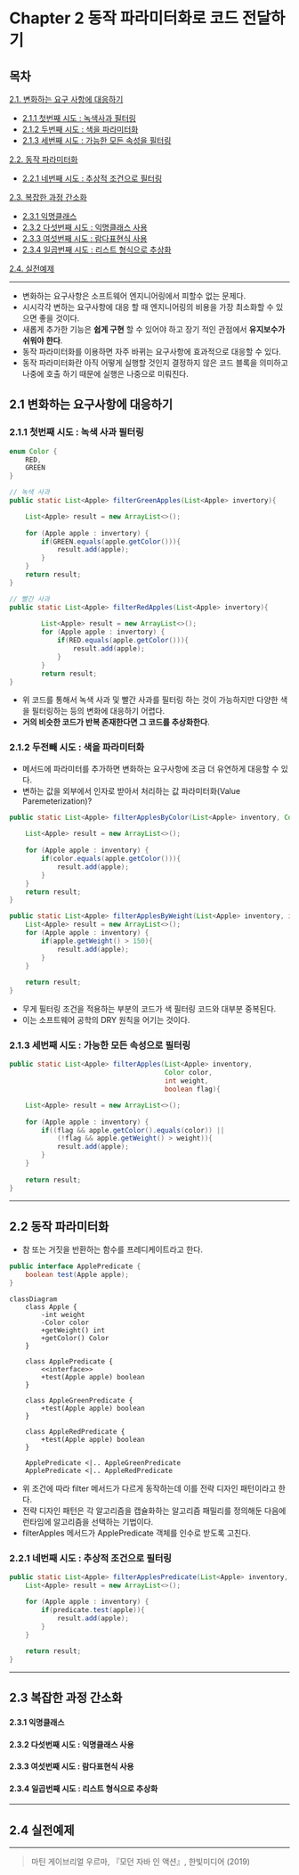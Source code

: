 # Chapter 2 동작 파라미터화로 코드 전달하기  
## 목차
[2.1. 변화하는 요구 사항에 대응하기](#21-변화하는-요구사항에-대응하기)    
* [2.1.1 첫번째 시도 : 녹색사과 필터링](#211-첫번째-시도--녹색-사과-필터링)
* [2.1.2 두번째 시도 : 색을 파라미터화](#212-두전빼-시도--색을-파라미터화)
* [2.1.3 세번째 시도 : 가능한 모든 속성을 필터링](#213-세번째-시도--가능한-모든-속성으로-필터링)


[2.2. 동작 파라미터화](#22-동작-파라미터화)
* [2.2.1 네번째 시도 : 추상적 조건으로 필터링]()

[2.3. 복잡한 과정 간소화](#23-복잡한-과정-간소화)
* [2.3.1 익명클래스](#231-익명클래스)
* [2.3.2 다섯번째 시도 : 익명클래스 사용](#232-다섯번째-시도--익명클래스-사용)
* [2.3.3 여섯번째 시도 : 람다표현식 사용](#233-여섯번째-시도--람다표현식-사용)
* [2.3.4 일곱번째 시도 : 리스트 형식으로 추상화](#234-일곱번째-시도--리스트-형식으로-추상화)

[2.4. 실전예제](#24-실전예제)

*** 
- 변화하는 요구사항은 소프트웨어 엔지니어링에서 피할수 없는 문제다. 
- 시시각각 변하는 요구사항에 대응 할 때 엔지니어링의 비용을 가장 최소화할 수 있으면 좋을 것이다. 
- 새롭게 추가한 기능은 **쉽게 구현** 할 수 있어야 하고 장기 적인 관점에서 **유지보수가 쉬워야 한다**. 
- 동작 파라미터화를 이용하면 자주 바뀌는 요구사항에 효과적으로 대응할 수 있다. 
- 동작 파라미터화란 아직 어떻게 실행할 것인지 결정하지 않은 코드 블록을 의미하고 나중에 호출 하기 때문에 실행은 나중으로 미뤄진다. 

## 2.1 변화하는 요구사항에 대응하기
### 2.1.1 첫번째 시도 : 녹색 사과 필터링

```java
enum Color {
    RED, 
    GREEN 
}

// 녹색 사과 
public static List<Apple> filterGreenApples(List<Apple> invertory){

    List<Apple> result = new ArrayList<>();
    
    for (Apple apple : invertory) {
        if(GREEN.equals(apple.getColor())){
            result.add(apple);
        }
    }
    return result;
}

// 빨간 사과
public static List<Apple> filterRedApples(List<Apple> invertory){
        
        List<Apple> result = new ArrayList<>();
        for (Apple apple : invertory) {
            if(RED.equals(apple.getColor())){
                result.add(apple);
            }
        }
        return result;
}
``` 
- 위 코드를 통해서 녹색 사과 및 빨간 사과를 필터링 하는 것이 가능하지만 다양한 색을 필터링하는 등의 변화에 대응하기 어렵다. 
- **거의 비슷한 코드가 반복 존재한다면 그 코드를 추상화한다**.

### 2.1.2 두전빼 시도 : 색을 파라미터화 
- 메서드에 파라미터를 추가하면 변화하는 요구사항에 조금 더 유연하게 대응할 수 있다. 
- 변하는 값을 외부에서 인자로 받아서 처리하는 값 파라미터화(Value Paremeterization)?  
```java
public static List<Apple> filterApplesByColor(List<Apple> inventory, Color color){
    
    List<Apple> result = new ArrayList<>();
    
    for (Apple apple : inventory) {
        if(color.equals(apple.getColor())){
            result.add(apple);
        }
    }
    return result; 
}

public static List<Apple> filterApplesByWeight(List<Apple> inventory, int weight){
    List<Apple> result = new ArrayList<>();
    for (Apple apple : inventory) {
        if(apple.getWeight() > 150){
            result.add(apple);
        }
    }
    
    return result;
}
```
- 무게 필터링 조건을 적용하는 부분의 코드가 색 필터링 코드와 대부분 중복된다. 
- 이는 소프트웨어 공학의 DRY 원칙을 어기는 것이다. 
### 2.1.3 세번째 시도 : 가능한 모든 속성으로 필터링 
```java
public static List<Apple> filterApples(List<Apple> inventory, 
                                       Color color, 
                                       int weight, 
                                       boolean flag){

    List<Apple> result = new ArrayList<>();
    
    for (Apple apple : inventory) {
        if((flag && apple.getColor().equals(color)) || 
            (!flag && apple.getWeight() > weight)){
            result.add(apple);
        }
    }
    
    return result;
}

```
*** 

## 2.2 동작 파라미터화
- 참 또는 거짓을 반환하는 함수를 프레디케이트라고 한다. 
```java
public interface ApplePredicate {
    boolean test(Apple apple);
}
```
```mermaid 
classDiagram
    class Apple {
        -int weight
        -Color color
        +getWeight() int
        +getColor() Color
    }

    class ApplePredicate {
        <<interface>>
        +test(Apple apple) boolean
    }

    class AppleGreenPredicate {
        +test(Apple apple) boolean
    }

    class AppleRedPredicate {
        +test(Apple apple) boolean
    }

    ApplePredicate <|.. AppleGreenPredicate
    ApplePredicate <|.. AppleRedPredicate

```
- 위 조건에 따라 filter 메서드가 다르게 동작하는데 이를 전략 디자인 패턴이라고 한다. 
- 전략 디자인 패턴은 각 알고리즘을 캡슐화하는 알고리즘 패밀리를 정의해둔 다음에 런타임에 알고리즘을 선택하는 기법이다. 
- filterApples 메서드가 ApplePredicate 객체를 인수로 받도록 고친다. 

### 2.2.1 네번째 시도 : 추상적 조건으로 필터링
```java
public static List<Apple> filterApplesPredicate(List<Apple> inventory, ApplePredicate predicate){
    List<Apple> result = new ArrayList<>();

    for (Apple apple : inventory) {
        if(predicate.test(apple)){
            result.add(apple);
        }
    }
    
    return result;
}

```

***
## 2.3 복잡한 과정 간소화 
#### 2.3.1 익명클래스 
#### 2.3.2 다섯번째 시도 : 익명클래스 사용
#### 2.3.3 여섯번째 시도 : 람다표현식 사용
#### 2.3.4 일곱번째 시도 : 리스트 형식으로 추상화 

***
## 2.4 실전예제 
***
> 마틴 게이브리얼 우르마, 『모던 자바 인 액션』, 한빛미디어 (2019)  
